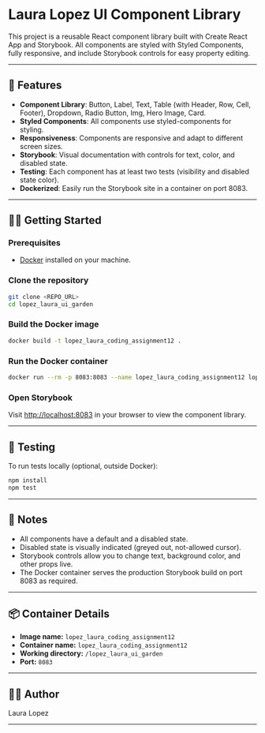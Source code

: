 # Laura Lopez UI Component Library

This project is a reusable React component library built with Create React App and Storybook. 
All components are styled with Styled Components, fully responsive, and include Storybook controls for easy property editing.

---

## 🚀 Features

- **Component Library**: Button, Label, Text, Table (with Header, Row, Cell, Footer), Dropdown, Radio Button, Img, Hero Image, Card.
- **Styled Components**: All components use styled-components for styling.
- **Responsiveness**: Components are responsive and adapt to different screen sizes.
- **Storybook**: Visual documentation with controls for text, color, and disabled state.
- **Testing**: Each component has at least two tests (visibility and disabled state color).
- **Dockerized**: Easily run the Storybook site in a container on port 8083.

---

## 🧑‍💻 Getting Started

### Prerequisites

- [Docker](https://www.docker.com/) installed on your machine.

### Clone the repository

```sh
git clone <REPO_URL>
cd lopez_laura_ui_garden
```

### Build the Docker image

```sh
docker build -t lopez_laura_coding_assignment12 .
```

### Run the Docker container

```sh
docker run --rm -p 8083:8083 --name lopez_laura_coding_assignment12 lopez_laura_coding_assignment12
```

### Open Storybook

Visit [http://localhost:8083](http://localhost:8083) in your browser to view the component library.

---


## 🧪 Testing

To run tests locally (optional, outside Docker):

```sh
npm install
npm test
```

---

## 📝 Notes

- All components have a default and a disabled state.  
- Disabled state is visually indicated (greyed out, not-allowed cursor).
- Storybook controls allow you to change text, background color, and other props live.
- The Docker container serves the production Storybook build on port 8083 as required.

---

## 📦 Container Details

- **Image name:** `lopez_laura_coding_assignment12`
- **Container name:** `lopez_laura_coding_assignment12`
- **Working directory:** `/lopez_laura_ui_garden`
- **Port:** `8083`

---

## 👩‍💻 Author

Laura Lopez

---
